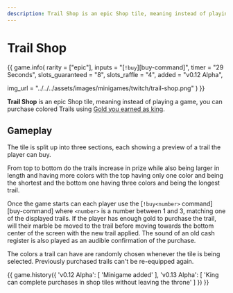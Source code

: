 ```yaml
---
description: Trail Shop is an epic Shop tile, meaning instead of playing a game, you can purchase colored Trails using Gold you earned as king.
---
```


# Trail Shop

{{ game.info(
  rarity           = ["epic"],
  inputs           = "[`!buy`][buy-command]",
  timer            = "29 Seconds",
  slots_guaranteed = "8",
  slots_raffle     = "4",
  added            = "v0.12 Alpha",
  
  img_url = "../../../assets/images/minigames/twitch/trail-shop.png"
) }}

**Trail Shop** is an epic Shop tile, meaning instead of playing a game, you can purchase colored Trails using [Gold you earned as king](../../mechanics/earning-gold.md).

## Gameplay

The tile is split up into three sections, each showing a preview of a trail the player can buy.

From top to bottom do the trails increase in prize while also being larger in length and having more colors with the top having only one color and being the shortest and the bottom one having three colors and being the longest trail.

Once the game starts can each player use the [`!buy<number>` command][buy-command] where `<number>` is a number between 1 and 3, matching one of the displayed trails. If the player has enough gold to purchase the trail, will their marble be moved to the trail before moving towards the bottom center of the screen with the new trail applied. The sound of an old cash register is also played as an audible confirmation of the purchase.

The colors a trail can have are randomly chosen whenever the tile is being selected. Previously purchased trails can't be re-equipped again.

{{ game.history({
  'v0.12 Alpha': [
    'Minigame added'
  ],
  'v0.13 Alpha': [
    'King can complete purchases in shop tiles without leaving the throne'
  ]
}) }}
